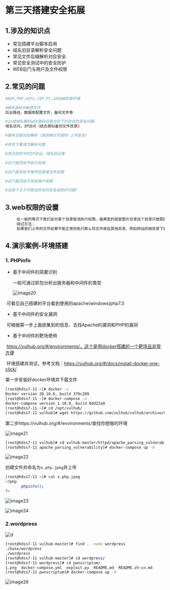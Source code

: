 # 第三天搭建安全拓展

## 1.涉及的知识点

+ 常见搭建平台脚本启用
+ 域名旧目录解析安全问题
+ 常见文件后缀解析对应安全
+ 常见安全测试中的安全防护
+ WEB后门与用户及文件权限



## 2.常见的问题

~~~ bash
#ASP,PHP,ASPx,JSP,PY,JAVAWEB等环境

#WEB源码中敏感文件
后台路径，数据库配置文件，备份文件等

#ip或域名解析wEB源码目录对应下的存在的安全问题
域名访问，IP访问（结合类似备份文件目录)

#脚本后缀对应解析（其他格式可相同-上传安全)

#存在下载或为解析问题

#常见防护中的IP验证，域名验证等

#后门是否给予执行权限

#后门是否给予操作目录或文件权限

#后门是否给予其他用户权限

#总结下关于可能会存在的安全或防护问题?
~~~



## 3.web权限的设置

~~~ bash
     在一般的情况下我们会对某个目录取消执行权限、最典型的就是图片目录这个目录只放图像没有脚本我们会取消执行的权限、这样我们可以防范一部分的文件上传漏洞、即使开发写的代码有问题也不会导致服务器出现安全事故。
     绕过方法：
     如果我们上传的文件如果不能正常的执行那么将文件放在其他目录、例如网站的根目录下面
~~~



## 4.演示案例-环境搭建

### 1. PHPinfo

+ 基于中间件的简要识别

  一般可通过抓包分析出服务器和中间件的类型

  ![image20](D:\Note\网络安全\图片\image20.png)

​		可看见自己搭建的平台看到使用的apache(windows)php7.3

+ 基于中间件的安全漏洞

​		可根据第一步上面收集到的信息、去找Apache的漏洞和PHP的漏洞

+ 基于中间件的靶场使用

​		https://vulhub.org/#/environments/，这个是用docker搭建的一个靶场且非常方便

​		环境搭建并测试，参考文档：https://vulhub.org/#/docs/install-docker-one-click/

第一步安装好docker环境并下载文件

~~~ bash
[root@hdss7-11 ~]# docker -v
Docker version 20.10.6, build 370c289
[root@hdss7-11 ~]# docker-compose -v
docker-compose version 1.18.0, build 8dd22a9
[root@hdss7-11 ~]# cd /opt/vulhub/
[root@hdss7-11 vulhub]# wget https://github.com/vulhub/vulhub/archive/master.zip
~~~

第二步https://vulhub.org/#/environments/查找你想做的环境

![image21](D:\Note\网络安全\图片\image21.png)

~~~ bash
[root@hdss7-11 vulhub]# cd vulhub-master/httpd/apache_parsing_vulnerability/
[root@hdss7-11 apache_parsing_vulnerability]# docker-compose up -d
~~~

![image22](D:\Note\网络安全\图片\image22.png)

创建文件并命名为`x.php.jpeg`并上传

~~~ bash
[root@hdss7-11 ~]# cat x.php.jpeg
<?php
       phpinfo();
?>
~~~

![image23](D:\Note\网络安全\图片\image23.png)

![image24](D:\Note\网络安全\图片\image24.png)

### 2.wordpress

![d](D:\Note\网络安全\图片\image25.png)

~~~ bash
[root@hdss7-11 vulhub-master]# find . -name wordpress
./base/wordpress
./wordpress
[root@hdss7-11 vulhub-master]# cd wordpress/
[root@hdss7-11 wordpress]# cd pwnscriptum/
1.png  docker-compose.yml  exploit.py  README.md  README.zh-cn.md
[root@hdss7-11 pwnscriptum]# docker-compose up -d
~~~

![image26](D:\Note\网络安全\图片\image26.png)